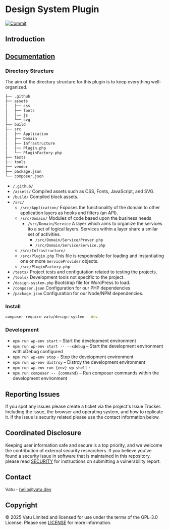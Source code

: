 # Design System Plugin

[![Commit](https://github.com/vatu-team/design-system/actions/workflows/commit.yml/badge.svg)](https://github.com/vatu-team/design-system/actions/workflows/commit.yml)

## Introduction


## [Documentation](https://github.com/vatu-team/design-system/blob/trunk/docs/readme.md)

### Directory Structure

The aim of the directory structure for this plugin is to keep everything well-organized.

```bash
├── .github
├── assets
│   ├── css
│   ├── fonts
│   │── js
│   └── svg
├── build
├── src
│   ├── Application
│   ├── Domain
│   ├── Infrastructure
│   │── Plugin.php
│   └── PluginFactory.php
├── tests
├── tools
├── vendor
├── package.json
└── composer.json
```

- `/.github/`
- `/assets/` Compiled assets such as CSS, Fonts, JavaScript, and SVG.
- `/build/` Compiled block assets.
- `/src/`
  - `/src/Application/` Exposes the functionality of the domain to other application layers as hooks and filters (an API).
  - `/src/Domain/` Modules of code based upon the business needs
    - `/src/Domain/Service` A layer which aims to organize the services ito a set of logical layers. Services within a layer share a smilar set of activities.
      - `/src/Domain/Service/Prover.php`
      - `/src/Domain/Service/Service.php`
  - `/src/Infrastructure/`
  - `/src/Plugin.php` This file is respobnsible for loading and instantiating one or more `ServiceProvider` objects.
  - `/src/PluginFactory.php`
- `/tests/` Project tests and configutation related to testing the projects.
- `/tools/` Development tools not specific to the project.
- `/design-system.php` Bootstrap file for WordPress to load.
- `/composer.json` Configuration for our PHP dependencies.
- `/package.json` Configuration for our Node/NPM dependencies.

### Install

```sh
composer require vatu/design-system --dev
```

### Development

- `npm run wp-env start` – Start the development environment
- `npm run wp-env start -- --xdebug` – Start the development environment with xDebug configured
- `npm run wp-env stop` – Stop the development environment
- `npm run wp-env distroy` – Distroy the development environment
- `npm run wp-env run {env} wp shell` -
- `npm run composer -- {command}` – Run composer commands within the development environment

## Reporting Issues

If you spot any issues please create a ticket via the project's Issue Tracker. Including the issue, the browser and operating system, and how to replicate it. If the issue is security related please use the contact information below.

## Coordinated Disclosure

Keeping user information safe and secure is a top priority, and we welcome the
contribution of external security researchers. If you believe you've found a
security issue in software that is maintained in this repository, please read
[SECURITY](https://github.com/vatu-team/design-system/blob/trunk/security.md) for instructions on submitting a vulnerability report.

## Contact

Vatu - [hello@vatu.dev](hello@vatu.dev)

## Copyright

© 2025 Vatu Limited and licensed for use under the terms of the
GPL-3.0 License. Please see [LICENSE](https://github.com/vatu-team/design-system/blob/trunk/license.txt) for more information.
